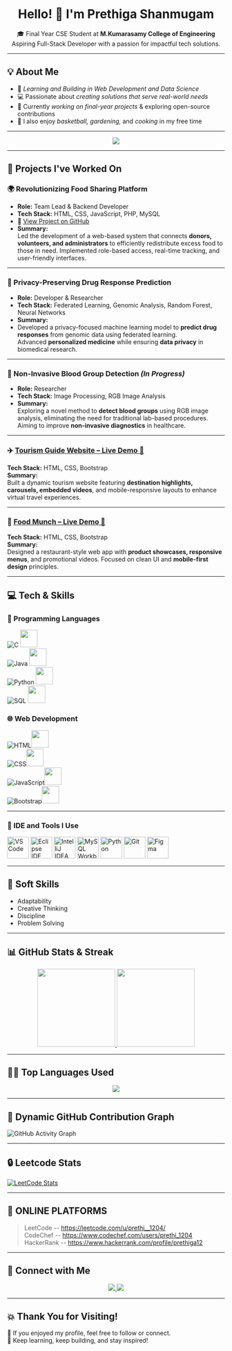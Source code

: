 <h1 align="center">Hello! 👋 I'm <strong>Prethiga Shanmugam</strong> </h1>

<p align="center">
  🎓 Final Year CSE Student at <strong>M.Kumarasamy College of Engineering</strong> <br>
   Aspiring Full-Stack Developer with a passion for impactful tech solutions.
</p>

---

## 💡 About Me  

- 📝 *Learning and Building in Web Development and Data Science*  
- 💻 Passionate about *creating solutions that serve real-world needs*    
- 🧠 Currently *working on final-year projects* & exploring open-source contributions  
- 🏀 I also enjoy *basketball, gardening,* and *cooking* in my free time  

---
<div align="center">
  <img src="https://readme-typing-svg.herokuapp.com?font=Roboto&color=E34F26%&size=28&center=true&vCenter=true&width=500&lines=Full+Stack+Developer+in+Training!;Building+Innovative+Projects.;Code.+Debug.+Deploy.+Repeat.;Learning+Never+Stops!">
</div>

---
## 🚀 Projects I've Worked On

### 🌍 Revolutionizing Food Sharing Platform  
- **Role:** Team Lead & Backend Developer  
- **Tech Stack:** HTML, CSS, JavaScript, PHP, MySQL
- 🔗 [View Project on GitHub](https://github.com/Prethigas/Food-Sharing-Project) 
- **Summary:**  
Led the development of a web-based system that connects **donors, volunteers, and administrators** to efficiently redistribute excess food to those in need. Implemented role-based access, real-time tracking, and user-friendly interfaces.

---

### 🧬 Privacy-Preserving Drug Response Prediction  
- **Role:** Developer & Researcher  
- **Tech Stack:** Federated Learning, Genomic Analysis, Random Forest, Neural Networks  
- **Summary:**  
- Developed a privacy-focused machine learning model to **predict drug responses** from genomic data using federated learning.  
Advanced **personalized medicine** while ensuring **data privacy** in biomedical research.

---

### 💉 Non-Invasive Blood Group Detection *(In Progress)*  
- **Role:** Researcher  
- **Tech Stack:** Image Processing, RGB Image Analysis  
- **Summary:**  
Exploring a novel method to **detect blood groups** using RGB image analysis, eliminating the need for traditional lab-based procedures.  
Aiming to improve **non-invasive diagnostics** in healthcare.

---

### ✈️ [Tourism Guide Website – Live Demo 🔗](https://prethiproject1.ccbp.tech)  
**Tech Stack:** HTML, CSS, Bootstrap  
**Summary:**  
Built a dynamic tourism website featuring **destination highlights, carousels, embedded videos**, and mobile-responsive layouts to enhance virtual travel experiences.

---

### 🍔 [Food Munch – Live Demo 🔗](https://prethiproject2.ccbp.tech)  
**Tech Stack:** HTML, CSS, Bootstrap  
**Summary:**  
Designed a restaurant-style web app with **product showcases, responsive menus**, and promotional videos. Focused on clean UI and **mobile-first design** principles.

---
## 💻 Tech & Skills  

### 🔧 Programming Languages  
![C](https://img.shields.io/badge/C-00599C?style=for-the-badge)
<img src="https://img.icons8.com/color/48/000000/c-programming.png" height="40"/><br>
![Java](https://img.shields.io/badge/Java-ED8B00?style=for-the-badge)
<img src="https://img.icons8.com/color/48/000000/java-coffee-cup-logo.png" height="40"/><br>
![Python](https://img.shields.io/badge/Python-3776AB?style=for-the-badge)
<img src="https://img.icons8.com/color/48/000000/python.png" height="40"/><br>
![SQL](https://img.shields.io/badge/SQL-CC2927?style=for-the-badge)
<img src="https://img.icons8.com/color/48/null/mysql-logo.png" height="40"/>


### 🌐 Web Development  
![HTML](https://img.shields.io/badge/HTML5-E34F26?style=for-the-badge)<img height="40" src="https://img.icons8.com/color/48/000000/html-5.png"/><br>
![CSS](https://img.shields.io/badge/CSS3-1572B6?style=for-the-badge)<img height="40" src="https://img.icons8.com/color/48/000000/css3.png"/><br>
![JavaScript](https://img.shields.io/badge/JavaScript-F7DF1E?style=for-the-badge)<img height="40" src="https://img.icons8.com/color/48/000000/javascript.png"/><br>
![Bootstrap](https://img.shields.io/badge/Bootstrap-563D7C?style=for-the-badge)<img height="40" src="https://img.icons8.com/color/48/000000/bootstrap.png"/> 
  
---

### 🚀 IDE and Tools I Use

<p align="left">
  <img src="https://img.icons8.com/color/48/000000/visual-studio-code-2019.png" alt="VS Code" height="50" width="50"/>
  <img src="https://img.icons8.com/officel/480/null/java-eclipse.png" alt="Eclipse IDE" height="50" width="50"/>
  <img src="https://img.icons8.com/color/48/000000/intellij-idea.png" alt="IntelliJ IDEA" height="50" width="50"/>
  <img src="https://img.icons8.com/fluency/48/000000/mysql-logo.png" alt="MySQL Workbench" height="50" width="50"/>
  <img src="https://img.icons8.com/color/48/000000/python.png" alt="Python" height="50" width="50"/>
  <img src="https://img.icons8.com/color/48/000000/git.png" alt="Git" height="50" width="50"/>
  <img src="https://img.icons8.com/color/48/000000/figma--v1.png" alt="Figma" height="50" width="50"/>
</p>

---

## 🔄 Soft Skills  
- Adaptability  
- Creative Thinking  
- Discipline  
- Problem Solving  

---

## 📊 GitHub Stats & Streak  

<div align="center">
  <a href="https://github.com/Prethigas">
    <img height="180em" src="https://github-readme-stats.vercel.app/api?username=Prethigas&show_icons=true&theme=tokyonight&count_private=true" />
    <img height="180em" src="https://github-readme-streak-stats.herokuapp.com/?user=Prethigas&theme=tokyonight" />
  </a>
</div>

---

## 🧑‍💻 Top Languages Used  
<div align="center">
  <a href="https://github.com/Prethigas">
    <img src="https://github-readme-stats.vercel.app/api/top-langs/?username=Prethigas&layout=compact&theme=radical" />
  </a>
</div>

---

## 🌈 Dynamic GitHub Contribution Graph  
![GitHub Activity Graph](https://github-readme-activity-graph.vercel.app/graph?username=Prethigas&theme=dracula&hide_border=true)

---
## 🔒 Leetcode Stats
[![LeetCode Stats](https://leetcard.jacoblin.cool/prethi__1204?theme=dark&font=Grenze)](https://leetcode.com/prethi__1204)

---
## 🔔 ONLINE PLATFORMS  
 
 >LeetCode -- https://leetcode.com/u/prethi__1204/ <br>
 >CodeChef -- https://www.codechef.com/users/prethi_1204 <br>
 >HackerRank -- https://www.hackerrank.com/profile/prethiga12 <br>

---
## 👥 Connect with Me  
<p align="center">
  <a href="https://www.linkedin.com/in/prethiga-s" target="_blank">
    <img src="https://img.shields.io/badge/LinkedIn-Connect-blue?style=for-the-badge&logo=linkedin" />
  </a>
  <a href="https://github.com/Prethigas" target="_blank">
    <img src="https://img.shields.io/badge/GitHub-Follow-181717?style=for-the-badge&logo=github" />
  </a>
</p>

---

## 💥 Thank You for Visiting!  
📱 If you enjoyed my profile, feel free to follow or connect.  
🎉 Keep learning, keep building, and stay inspired! 
